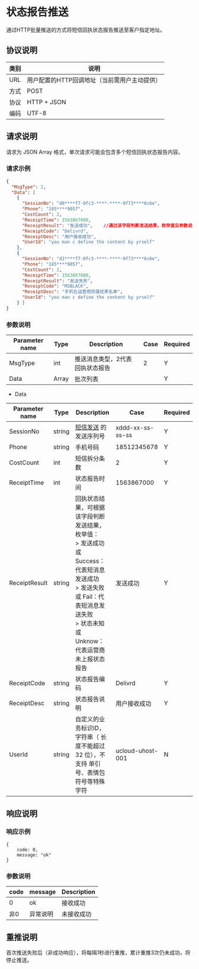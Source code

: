 # 状态报告推送

通过HTTP批量推送的方式将短信回执状态报告推送至客户指定地址。



## 协议说明

| 类别 | 说明                                         |
| ---- | -------------------------------------------- |
| URL  | 用户配置的HTTP回调地址（当前需用户主动提供） |
| 方式 | POST                                         |
| 协议 | HTTP + JSON                                  |
| 编码 | UTF-8                                        |



## 请求说明

请求为 JSON Array 格式，单次请求可能会包含多个短信回执状态报告内容。

### 请求示例

```json
{
  "MsgType": 2,
  "Data": [
    {
      "SessionNo": "d0****f7-0fc3-****-****-9f73****6c6e",
      "Phone": "185****9057",
      "CostCount": 2,
      "ReceiptTime": 1563867000,
      "ReceiptResult": "发送成功",    //通过该字段判断发送结果，枚举值见参数说明
      "ReceiptCode": "Delivrd",
      "ReceiptDesc": "用户接收成功",
      "UserId": "you man c define the content by yrself"  
    },
    {
      "SessionNo": "d1****f7-0fc3-****-****-9f73****6c6e",
      "Phone": "185****9057",
      "CostCount": 2,
      "ReceiptTime": 1563867000,
      "ReceiptResult": "发送失败",
      "ReceiptCode": "MSBLACK",
      "ReceiptDesc": "手机在运营商防骚扰黑名单",
      "UserId": "you man c define the content by yrself"  
    } ]
}
```



### 参数说明

| Parameter name | Type  | Description                      | Case | Required |
| -------------- | ----- | -------------------------------- | ---- | -------- |
| MsgType        | int   | 推送消息类型，2代表 回执状态报告 | 2    | Y        |
| Data           | Array | 批次列表                         |      | Y        |

- Data

| Parameter name | Type   | Description                                                  | Case             | Required |
| -------------- | ------ | ------------------------------------------------------------ | ---------------- | -------- |
| SessionNo      | string | [短信发送](https://docs.ucloud.cn/api/usms-api/send_usms_message) 的发送序列号 | xddd-xx-ss-ss-ss | Y        |
| Phone          | string | 手机号码                                                     | 18512345678      | Y        |
| CostCount      | int    | 短信拆分条数                                                 | 2                | Y        |
| ReceiptTime    | int    | 状态报告时间                                                 | 1563867000       | Y        |
| ReceiptResult  | string | 回执状态结果，可根据该字段判断发送结果，枚举值：<br>> 发送成功 或 Success：代表短消息发送成功<br>> 发送失败 或 Fail：代表短消息发送失败<br>> 状态未知 或 Unknow：代表运营商未上报状态报告 | 发送成功         | Y        |
| ReceiptCode    | string | 状态报告编码                                                 | Delivrd          | Y        |
| ReceiptDesc    | string | 状态报告说明                                                 | 用户接收成功     | Y        |
| UserId         | string | 自定义的业务标识ID，字符串（ 长度不能超过32 位），不支持 单引号、表情包符号等特殊字符 | ucloud-uhost-001 | N        |



## 响应说明

### 响应示例

```
{
    code: 0,
    message: "ok"
}
```



### 参数说明

| code | message  | Description |
| ---- | -------- | ----------- |
| 0    | ok       | 接收成功    |
| 非0  | 异常说明 | 未接收成功  |



## 重推说明

首次推送失败后（非成功响应），将每隔1秒进行重推，累计重推3次仍未成功，将停止推送。

